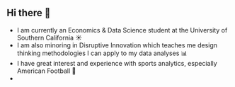 ## Hi there 👋

- I am currently an Economics & Data Science student at the University of Southern California :sunny:
- I am also minoring in Disruptive Innovation which teaches me design thinking methodologies I can apply to my data analyses :bar_chart:
- I have great interest and experience with sports analytics, especially American Football :football:
- 
  
